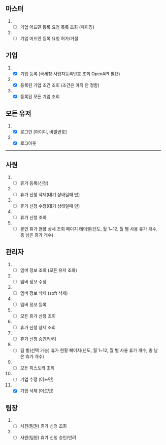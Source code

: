 ## 마스터
1.  - [ ] 기업 어드민 등록 요청 목록 조회 (페이징)
2. - [ ] 기업 어드민 등록 요청 허가/거절
## 기업 
1. - [x] 기업 등록 (국세청 사업자등록번호 조회 OpenAPI 필요)
2. - [x] 등록된 기업 조건 조회 (조건은 아직 안 정함)
3. - [x] 등록된 모든 기업 조회

## 모든 유저 
1. - [x] 로그인 [아이디, 비밀번호]
2. - [x] 로그아웃  

-- -- 

## 사원
1. - [ ] 휴가 등록(신청) 
2. - [ ] 휴가 신청 삭제(대기 상태일때 만)
3. - [ ] 휴가 신청 수정(대기 상태일때 만)
4. - [ ] 휴가 신청 조회
5. - [ ] 본인 휴가 현황 상세 조회 페이지 테이블(년도, 월 1~12, 월 별 사용 휴가 개수, 총 남은 휴가 개수) 

## 관리자 
1. - [ ] 멤버 정보 조회 (모든 유저 조회)
2. - [ ] 멤버 정보 수정 
3. - [ ] 멤버 정보 삭제 (soft 삭제)
4. - [ ] 멤버 정보 등록 
5. - [ ] 모든 휴가 신청 조회 
6. - [ ] 휴가 신청 상세 조회
7. - [ ] 휴가 신청 승인/반려
8. - [ ] 팀 별(선택 가능) 휴가 현황 페이지(년도, 월 1~12, 월 별 사용 휴가 개수, 총 남은 휴가 개수)
9. - [ ] 모든 히스토리 조회 
10. - [ ] 기업 수정 (어드민)
11. - [x] 기업 삭제 (어드민)
## 팀장
1. - [ ] 사원(팀원) 휴가 신청 조회
2. - [ ] 사원(팀원) 휴가 신청 승인/반려